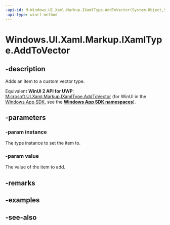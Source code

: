 ```yaml
---
-api-id: M:Windows.UI.Xaml.Markup.IXamlType.AddToVector(System.Object,System.Object)
-api-type: winrt method
---
```


<!-- Method syntax
public void AddToVector(System.Object instance, System.Object value)
-->

# Windows.UI.Xaml.Markup.IXamlType.AddToVector

## -description
Adds an item to a custom vector type.

Equivalent **WinUI 2 API for UWP**: [Microsoft.UI.Xaml.Markup.IXamlType.AddToVector](/windows/winui/api/microsoft.ui.xaml.markup.ixamltype.addtovector) (for WinUI in the [Windows App SDK](/windows/apps/windows-app-sdk/), see the **[Windows App SDK namespaces](/windows/windows-app-sdk/api/winrt/)**).

## -parameters
### -param instance
The type instance to set the item to.

### -param value
The value of the item to add.

## -remarks

## -examples

## -see-also
